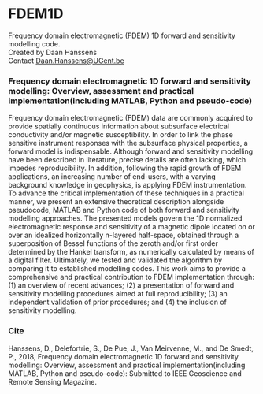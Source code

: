# FDEM1D
Frequency domain electromagnetic (FDEM) 1D forward and sensitivity modelling code.  
Created by Daan Hanssens  
Contact Daan.Hanssens@UGent.be  



### Frequency domain electromagnetic 1D forward and sensitivity modelling: Overview, assessment and practical implementation(including MATLAB, Python and pseudo-code)
Frequency domain electromagnetic (FDEM) data are commonly acquired to provide spatially continuous information about subsurface electrical conductivity and/or magnetic susceptibility. In order to link the phase sensitive instrument responses with the subsurface physical properties, a forward model is indispensable. Although forward and sensitivity modelling have been described in literature, precise details are often lacking, which impedes reproducibility. In addition, following the rapid growth of FDEM applications, an increasing number of end-users, with a varying background knowledge in geophysics, is applying FDEM instrumentation. To advance the critical implementation of these techniques in a practical manner, we present an extensive theoretical description alongside pseudocode, MATLAB and Python code of both forward and sensitivity modelling approaches. The presented models govern the 1D normalized electromagnetic response and sensitivity of a magnetic dipole located on or over an idealized horizontally n-layered half-space, obtained through a superposition of Bessel functions of the zeroth and/or first order determined by the Hankel transform, as numerically calculated by means of a digital filter. Ultimately, we tested and validated the algorithm by comparing it to established modelling codes. This work aims to provide a comprehensive and practical contribution to FDEM implementation through: (1) an overview of recent advances; (2) a presentation of forward and sensitivity modelling procedures aimed at full reproducibility; (3) an independent validation of prior procedures; and (4) the inclusion of sensitivity modelling.

### Cite
Hanssens, D., Delefortrie, S., De Pue, J., Van Meirvenne, M., and De Smedt, P., 2018,
Frequency domain electromagnetic 1D forward and sensitivity modelling: Overview,
assessment and practical implementation(including MATLAB, Python and pseudo-code):
Submitted to IEEE Geoscience and Remote Sensing Magazine.

